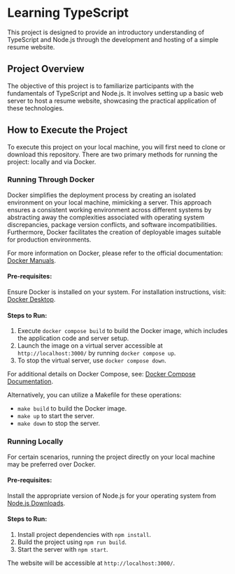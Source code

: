 # Learning TypeScript

This project is designed to provide an introductory understanding of TypeScript and Node.js through the development and hosting of a simple resume website.

## Project Overview

The objective of this project is to familiarize participants with the fundamentals of TypeScript and Node.js. It involves setting up a basic web server to host a resume website, showcasing the practical application of these technologies.

## How to Execute the Project

To execute this project on your local machine, you will first need to clone or download this repository. There are two primary methods for running the project: locally and via Docker.

### Running Through Docker

Docker simplifies the deployment process by creating an isolated environment on your local machine, mimicking a server. This approach ensures a consistent working environment across different systems by abstracting away the complexities associated with operating system discrepancies, package version conflicts, and software incompatibilities. Furthermore, Docker facilitates the creation of deployable images suitable for production environments.

For more information on Docker, please refer to the official documentation: [Docker Manuals](https://docs.docker.com/manuals/).

#### Pre-requisites:
Ensure Docker is installed on your system. For installation instructions, visit: [Docker Desktop](https://www.docker.com/products/docker-desktop/).

#### Steps to Run:
1. Execute `docker compose build` to build the Docker image, which includes the application code and server setup.
2. Launch the image on a virtual server accessible at `http://localhost:3000/` by running `docker compose up`.
3. To stop the virtual server, use `docker compose down`.

For additional details on Docker Compose, see: [Docker Compose Documentation](https://docs.docker.com/compose/).

Alternatively, you can utilize a Makefile for these operations:
- `make build` to build the Docker image.
- `make up` to start the server.
- `make down` to stop the server.

### Running Locally

For certain scenarios, running the project directly on your local machine may be preferred over Docker.

#### Pre-requisites:
Install the appropriate version of Node.js for your operating system from [Node.js Downloads](https://nodejs.org/en/download).

#### Steps to Run:
1. Install project dependencies with `npm install`.
2. Build the project using `npm run build`.
3. Start the server with `npm start`.

The website will be accessible at `http://localhost:3000/`.